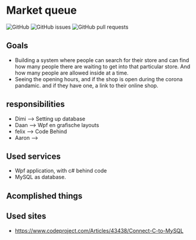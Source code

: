 # Market queue

![GitHub](https://img.shields.io/github/license/vives-projectweek-1-2020/Market-queue?style=plastic)
![GitHub issues](https://img.shields.io/github/issues/vives-projectweek-1-2020/Market-queue?style=plastic)
![GitHub pull requests](https://img.shields.io/github/issues-pr/vives-projectweek-1-2020/Market-queue?style=plastic)

## Goals
* Building a system where people can search for their store and can find how many people there are waiting to get into that particular store. And how many people are allowed inside at a time.
* Seeing the opening hours, and if the shop is open during the corona pandamic. and if they have one, a link to their online shop.

## responsibilities
* Dimi --> Setting up database
* Daan --> Wpf en grafische layouts
* felix --> Code Behind
* Aaron --> 
## Used services
* Wpf application, with c# behind code
* MySQL as database.

## Acomplished things



## Used sites

 * https://www.codeproject.com/Articles/43438/Connect-C-to-MySQL
